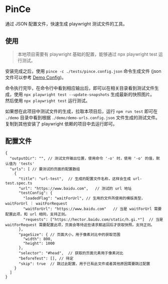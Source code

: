 # PinCe

通过 JSON 配置文件，快速生成 playwright 测试文件的工具。

## 使用

> 本地项目需要有 playwright 基础的配置，能够通过 npx playwright test 运行测试。

安装完成之后，使用 `pince -c ./tests/pince.config.json` 命令生成文件 (json 文件可以参考 [Demo Config](https://github.com/FrankWang117/PinCe/blob/main/demo/demo-urls.config.json))。

命令执行完毕，在命令行中看到相应输出后，即可以在相关目录看到测试文件生成，使用 `npx playwright test --update-snapshots` 生成最新的快照图片。  
然后使用 `npx playwright test` 运行测试。

如果想在此项目中测试文件的生成，拉取本项目后，运行 `npm run test` 即可在 `./demo` 目录中看到根据 `./demo/demo-urls.config.json` 文件生成的测试文件。复制到其他安装了 playwright 依赖的项目中去运行即可。

## 配置文件

```
{
  "outputDir": "", // 测试文件输出位置，使用命令 '-o' 时，使用 '-o' 的值，默认值为 'tests'
  "urls": [ // 要测试的页面的配置数组
    {
      "title": "url-test",  // 生成的配置文件名称，这样会生成 url-test.spec.ts
      "url": "https://www.baidu.com",   // 测试的 url 地址
      "testConfig": {
        "loadedFlag": "waitForUrl", // 生用的文件所使用的模版类型， waitForUrl ｜ waitForRequest
        "waitForUrl": "https://www.baidu.com"   // 当是 waitForUrl 需要配置此项，和 url 相同，支持正则。
        "requests": ["https://hector.baidu.com/static/h.gi.*"]  // 当是 waitForRequest 需要配置此项，页面会等待这些请求都返回后才获取快照。支持正则。
      },
      "pageSize": { // 页面大小，用于像素对比中的获取范围
        "width": 800,
        "height": 1000
      },
      "selector": "#head",  // 获取的页面元素用于像素对比
      "beforeTest": [], // 待定
      "skip": true  // 跳过此配置，用于已有此文件或者其他原因需要跳过配置
    }
  ]
}

```
